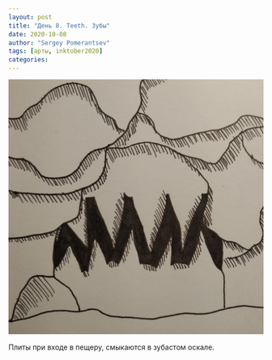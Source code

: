```yaml
---
layout: post
title: "День 8. Teeth. Зубы"
date: 2020-10-08
author: "Sergey Pomerantsev"
tags: [арты, inktober2020]
categories:
---
```


![](/assets/images/inktober20-8.jpg)

Плиты при входе в пещеру, смыкаются в зубастом оскале.
